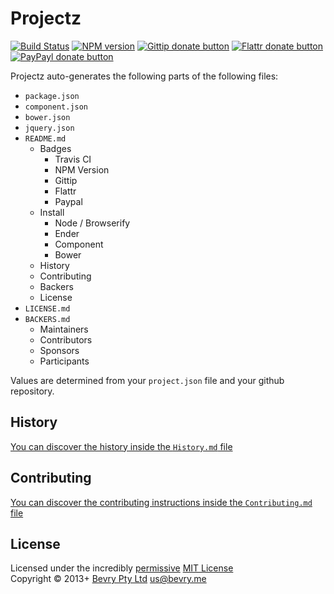 # Projectz

[![Build Status](https://secure.travis-ci.org/bevry/projectz.png?branch=master)](http://travis-ci.org/bevry/projectz "Check this project's build status on TravisCI")
[![NPM version](https://badge.fury.io/js/projectz.png)](https://npmjs.org/package/projectz "View this project on NPM")
[![Gittip donate button](http://badgr.co/gittip/bevry.png)](https://www.gittip.com/bevry/ "Donate weekly to this project using Gittip")
[![Flattr donate button](https://raw.github.com/balupton/flattr-buttons/master/badge-89x18.gif)](http://flattr.com/thing/344188/balupton-on-Flattr "Donate monthly to this project using Flattr")
[![PayPayl donate button](https://www.paypalobjects.com/en_AU/i/btn/btn_donate_SM.gif)](https://www.paypal.com/cgi-bin/webscr?cmd=_s-xclick&hosted_button_id=QB8GQPZAH84N6 "Donate once-off to this project using Paypal")

Projectz auto-generates the following parts of the following files:

- `package.json`
- `component.json`
- `bower.json`
- `jquery.json`
- `README.md`
	- Badges
		- Travis CI
		- NPM Version
		- Gittip
		- Flattr
		- Paypal
	- Install
		- Node / Browserify
		- Ender
		- Component
		- Bower
	- History
	- Contributing
	- Backers
	- License
- `LICENSE.md`
- `BACKERS.md`
	- Maintainers
	- Contributors
	- Sponsors
	- Participants

Values are determined from your `project.json` file and your github repository.


## History
[You can discover the history inside the `History.md` file](https://github.com/bevry/projectz/blob/master/History.md#files)


## Contributing
[You can discover the contributing instructions inside the `Contributing.md` file](https://github.com/bevry/projectz/blob/master/Contributing.md#files)


## License
Licensed under the incredibly [permissive](http://en.wikipedia.org/wiki/Permissive_free_software_licence) [MIT License](http://creativecommons.org/licenses/MIT/)
<br/>Copyright &copy; 2013+ [Bevry Pty Ltd](http://bevry.me) <us@bevry.me>
